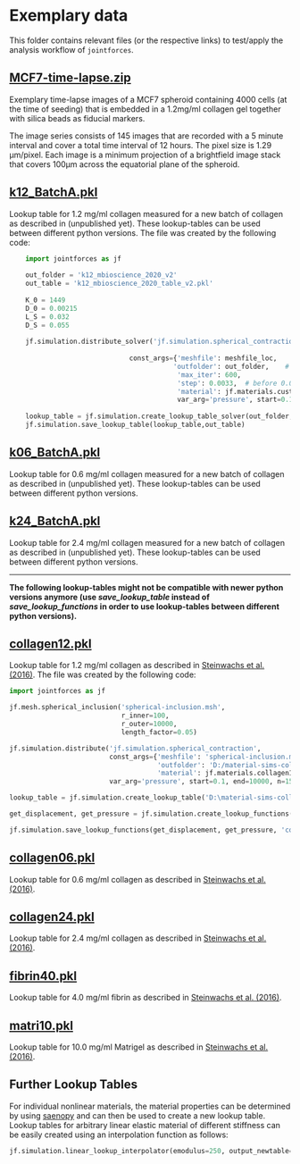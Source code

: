 # Exemplary data

This folder contains relevant files (or the respective links) to test/apply the analysis workflow of `jointforces`.

## [MCF7-time-lapse.zip](https://www.dropbox.com/s/b6uztm3tgdo491p/MCF7-time-lapse.zip?dl=1)

Exemplary time-lapse images of a MCF7 spheroid containing 4000 cells (at the time of seeding) that is embedded in a 1.2mg/ml collagen gel together with silica beads as fiducial markers.

The image series consists of 145 images that are recorded with a 5 minute interval and cover a total time interval of 12 hours. The pixel size is 1.29 µm/pixel. Each image is a minimum projection of a brightfield image stack that covers 100µm across the equatorial plane of the spheroid.




## [k12_BatchA.pkl](https://github.com/christophmark/jointforces/blob/master/docs/data/k12_BatchA.pkl)

Lookup table for 1.2 mg/ml collagen measured for a new batch of collagen as described in (unpublished yet). These lookup-tables can be used between different python versions. The file was created by the following code:


```python
    import jointforces as jf
    
    out_folder = 'k12_mbioscience_2020_v2'
    out_table = 'k12_mbioscience_2020_table_v2.pkl'
    
    K_0 = 1449  
    D_0 = 0.00215
    L_S = 0.032
    D_S = 0.055 
      
    jf.simulation.distribute_solver('jf.simulation.spherical_contraction_solver',
    
                              const_args={'meshfile': meshfile_loc,     # path to the provided or the new generated mesh
                                         'outfolder': out_folder,    # output folder to store individual simulations
                                          'max_iter': 600,
                                          'step': 0.0033,  # before 0.033
                                          'material': jf.materials.custom(K_0, D_0, L_S, D_S) },      # Enter your own material parameters here
                                          var_arg='pressure', start=0.1, end=10000, n=150, log_scaling=True, n_cores=2, get_initial=True)
      
    lookup_table = jf.simulation.create_lookup_table_solver(out_folder, x0=1, x1=50, n=100)    # output folder for combining the individual simulations
    jf.simulation.save_lookup_table(lookup_table,out_table)
```

## [k06_BatchA.pkl](https://github.com/christophmark/jointforces/blob/master/docs/data/k06_BatchA.pkl)

Lookup table for 0.6 mg/ml collagen measured for a new batch of collagen as described in (unpublished yet). These lookup-tables can be used between different python versions.

## [k24_BatchA.pkl](https://github.com/christophmark/jointforces/blob/master/docs/data/k24_BatchA.pkl)

Lookup table for 2.4 mg/ml collagen measured for a new batch of collagen as described in (unpublished yet). These lookup-tables can be used between different python versions.




--------------------------------------------------------------------------------------------------------------------------------------------------
**The following lookup-tables might not be compatible with newer python versions anymore (use *save_lookup_table* instead of *save_lookup_functions* in order to use lookup-tables between different python versions).**




## [collagen12.pkl](https://github.com/christophmark/jointforces/blob/master/docs/data/collagen12.pkl)

Lookup table for 1.2 mg/ml collagen as described in [Steinwachs et al. (2016)](https://www.nature.com/articles/nmeth.3685). The file was created by the following code:

```python
import jointforces as jf

jf.mesh.spherical_inclusion('spherical-inclusion.msh',
                            r_inner=100,
                            r_outer=10000,
                            length_factor=0.05)

jf.simulation.distribute('jf.simulation.spherical_contraction',
                         const_args={'meshfile': 'spherical-inclusion.msh',
                                     'outfolder': 'D:/material-sims-collagen12',
                                     'material': jf.materials.collagen12},
                         var_arg='pressure', start=0.1, end=10000, n=150, log_scaling=True, n_cores=3)

lookup_table = jf.simulation.create_lookup_table('D:\material-sims-collagen12', x0=1, x1=50, n=150)

get_displacement, get_pressure = jf.simulation.create_lookup_functions(lookup_table)

jf.simulation.save_lookup_functions(get_displacement, get_pressure, 'collagen12.pkl')
```


## [collagen06.pkl](https://github.com/christophmark/jointforces/blob/master/docs/data/collagen06.pkl)

Lookup table for 0.6 mg/ml collagen as described in [Steinwachs et al. (2016)](https://www.nature.com/articles/nmeth.3685).

## [collagen24.pkl](https://github.com/christophmark/jointforces/blob/master/docs/data/collagen24.pkl)

Lookup table for 2.4 mg/ml collagen as described in [Steinwachs et al. (2016)](https://www.nature.com/articles/nmeth.3685).

## [fibrin40.pkl](https://github.com/christophmark/jointforces/blob/master/docs/data/fibrin40.pkl)

Lookup table for 4.0 mg/ml fibrin as described in [Steinwachs et al. (2016)](https://www.nature.com/articles/nmeth.3685).

## [matri10.pkl](https://github.com/christophmark/jointforces/blob/master/docs/data/matri10.pkl)

Lookup table for 10.0 mg/ml Matrigel as described in [Steinwachs et al. (2016)](https://www.nature.com/articles/nmeth.3685).

## Further Lookup Tables

For individual nonlinear materials, the material properties can be determined by using [saenopy](https://saenopy.readthedocs.io/en/latest/fit_material_parameters.html) and can then be used to create a new lookup table. Lookup tables for arbitrary linear elastic material of different stiffness can be easily created using an interpolation function as follows:

```python
jf.simulation.linear_lookup_interpolator(emodulus=250, output_newtable="linear-lookup-emodul-250Pa.pkl", 
```


